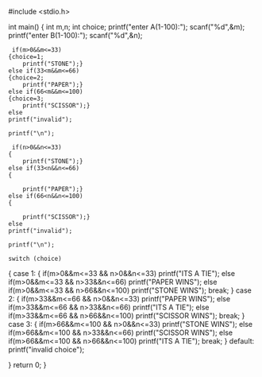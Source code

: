 #include <stdio.h>

int main() {
 int m,n;
 int choice;
    printf("enter A(1-100):");
    scanf("%d",&m);
    printf("enter B(1-100):");
    scanf("%d",&n);
    
     if(m>0&&m<=33)
    {choice=1;
        printf("STONE");}
    else if(33<m&&m<=66)
    {choice=2;
        printf("PAPER");}
    else if(66<m&&m<=100)
    {choice=3;
        printf("SCISSOR");}
    else
    printf("invalid");
    
    printf("\n");
    
     if(n>0&&n<=33)
    {
        printf("STONE");}
    else if(33<n&&n<=66)
    {
       
        printf("PAPER");}
    else if(66<n&&n<=100)
    {
       
        printf("SCISSOR");}
    else
    printf("invalid");
    
    printf("\n");
    
    switch (choice)
   {
       case 1:
    {
        if(m>0&&m<=33 && n>0&&n<=33)
        printf("ITS A TIE");
        else if(m>0&&m<=33 && n>33&&n<=66)
        printf("PAPER WINS");
        else if(m>0&&m<=33 && n>66&&n<=100)
        printf("STONE WINS");
    break;
        }
    case 2:
    {
        if(m>33&&m<=66 && n>0&&n<=33)
        printf("PAPER WINS");
        else if(m>33&&m<=66 && n>33&&n<=66)
        printf("ITS A TIE");
        else if(m>33&&m<=66 && n>66&&n<=100)
        printf("SCISSOR WINS");
    break;
        } 
    case 3:
    {
        if(m>66&&m<=100 && n>0&&n<=33)
        printf("STONE WINS");
        else if(m>66&&m<=100 && n>33&&n<=66)
        printf("SCISSOR WINS");
        else if(m>66&&m<=100 && n>66&&n<=100)
        printf("ITS A TIE");
    break;
        }
     default:
     printf("invalid choice");
     
   }
    return 0;
}